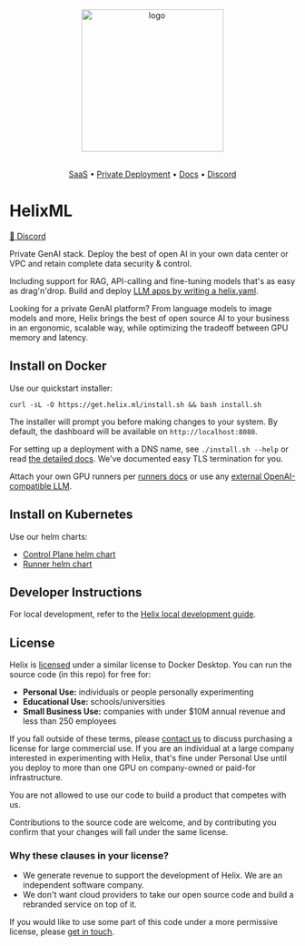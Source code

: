 <div align="center">
<img alt="logo" src="https://tryhelix.ai/assets/img/CDfWIfha3--900.webp" width="250px">

<br/>
<br/>

</div>

<p align="center">
  <a href="https://app.tryhelix.ai/">SaaS</a> •
  <a href="https://docs.helix.ml/docs/controlplane">Private Deployment</a> •
  <a href="https://docs.helix.ml/docs/overview">Docs</a> •
  <a href="https://discord.gg/VJftd844GE">Discord</a>
</p>


# HelixML

[👥 Discord](https://discord.gg/VJftd844GE)

Private GenAI stack. Deploy the best of open AI in your own data center or VPC and retain complete data security & control.

Including support for RAG, API-calling and fine-tuning models that's as easy as drag'n'drop. Build and deploy [LLM apps by writing a helix.yaml](https://docs.helix.ml/helix/develop/getting-started/).

Looking for a private GenAI platform? From language models to image models and more, Helix brings the best of open source AI to your business in an ergonomic, scalable way, while optimizing the tradeoff between GPU memory and latency.

## Install on Docker

Use our quickstart installer:

```
curl -sL -O https://get.helix.ml/install.sh && bash install.sh
```
The installer will prompt you before making changes to your system. By default, the dashboard will be available on `http://localhost:8080`.

For setting up a deployment with a DNS name, see `./install.sh --help` or read [the detailed docs](https://docs.helix.ml/helix/private-deployment/controlplane/). We've documented easy TLS termination for you.

Attach your own GPU runners per [runners docs](https://docs.helix.ml/helix/private-deployment/controlplane/#attach-a-runner-to-an-existing-control-plane) or use any [external OpenAI-compatible LLM](https://docs.helix.ml/helix/private-deployment/controlplane/#install-control-plane-pointing-at-any-openai-compatible-api).

## Install on Kubernetes

Use our helm charts:
* [Control Plane helm chart](https://docs.helix.ml/helix/private-deployment/helix-controlplane-helm-chart/)
* [Runner helm chart](https://docs.helix.ml/helix/private-deployment/helix-runner-helm-chart/)

## Developer Instructions

For local development, refer to the [Helix local development guide](./local-development.md).

## License

Helix is [licensed](https://github.com/helixml/helix/blob/main/LICENSE.md) under a similar license to Docker Desktop. You can run the source code (in this repo) for free for:

* **Personal Use:** individuals or people personally experimenting
* **Educational Use:** schools/universities
* **Small Business Use:** companies with under $10M annual revenue and less than 250 employees

If you fall outside of these terms, please [contact us](mailto:founders@helix.ml) to discuss purchasing a license for large commercial use. If you are an individual at a large company interested in experimenting with Helix, that's fine under Personal Use until you deploy to more than one GPU on company-owned or paid-for infrastructure.

You are not allowed to use our code to build a product that competes with us.

Contributions to the source code are welcome, and by contributing you confirm that your changes will fall under the same license.


### Why these clauses in your license?

* We generate revenue to support the development of Helix. We are an independent software company.
* We don't want cloud providers to take our open source code and build a rebranded service on top of it.

If you would like to use some part of this code under a more permissive license, please [get in touch](mailto:founders@helix.ml).
